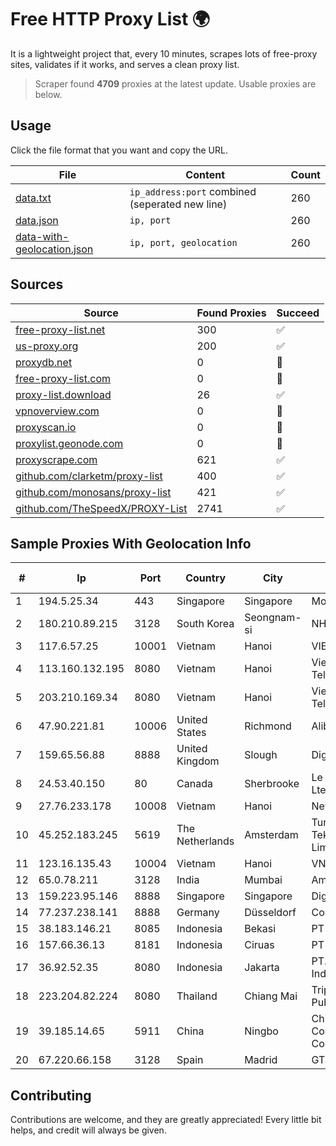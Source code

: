 
# Free HTTP Proxy List 🌍

It is a lightweight project that, every 10 minutes, scrapes lots of free-proxy sites, validates if it works, and serves a clean proxy list.


> Scraper found **4709** proxies at the latest update. Usable proxies are below.

## Usage

Click the file format that you want and copy the URL.


|File|Content|Count|
|----|-------|-----|
|[data.txt](https://raw.githubusercontent.com/themiralay/Proxy-List-World/master/data.txt)|`ip_address:port` combined (seperated new line)|260|
|[data.json](https://raw.githubusercontent.com/themiralay/Proxy-List-World/master/data.json)|`ip, port`|260|
|[data-with-geolocation.json](https://raw.githubusercontent.com/themiralay/Proxy-List-World/master/data-with-geolocation.json)|`ip, port, geolocation`|260|

## Sources

|Source|Found Proxies|Succeed|
|------|-------------|-------|
|[free-proxy-list.net](https://free-proxy-list.net)|300|✅|
|[us-proxy.org](https://www.us-proxy.org)|200|✅|
|[proxydb.net](http://proxydb.net)|0|🚫|
|[free-proxy-list.com](https://free-proxy-list.com/?page=&port=&type%5B%5D=http&type%5B%5D=https&up_time=0&search=Search)|0|🚫|
|[proxy-list.download](https://www.proxy-list.download/HTTP)|26|✅|
|[vpnoverview.com](https://vpnoverview.com/privacy/anonymous-browsing/free-proxy-servers)|0|🚫|
|[proxyscan.io](https://www.proxyscan.io)|0|🚫|
|[proxylist.geonode.com](https://proxylist.geonode.com/api/proxy-list?limit=300&page=1&sort_by=lastChecked&sort_type=desc&protocols=http,https)|0|🚫|
|[proxyscrape.com](https://api.proxyscrape.com/v2/?request=displayproxies&protocol=http&timeout=10000&country=all&ssl=all&anonymity=all)|621|✅|
|[github.com/clarketm/proxy-list](https://raw.githubusercontent.com/clarketm/proxy-list/master/proxy-list-raw.txt)|400|✅|
|[github.com/monosans/proxy-list](https://raw.githubusercontent.com/monosans/proxy-list/main/proxies/http.txt)|421|✅|
|[github.com/TheSpeedX/PROXY-List](https://raw.githubusercontent.com/TheSpeedX/PROXY-List/master/http.txt)|2741|✅|


## Sample Proxies With Geolocation Info

|#|Ip|Port|Country|City|Internet Service Provider|
|-|--|----|-------|----|-------------------------|
|1|194.5.25.34|443|Singapore|Singapore|Mod Mission Critical LLC|
|2|180.210.89.215|3128|South Korea|Seongnam-si|NHNCLOUD|
|3|117.6.57.25|10001|Vietnam|Hanoi|VIETTEL|
|4|113.160.132.195|8080|Vietnam|Hanoi|VietNam Post and Telecom Corporation|
|5|203.210.169.34|8080|Vietnam|Hanoi|VietNam Post and Telecom Corporation|
|6|47.90.221.81|10006|United States|Richmond|Alibaba.com LLC|
|7|159.65.56.88|8888|United Kingdom|Slough|DigitalOcean, LLC|
|8|24.53.40.150|80|Canada|Sherbrooke|Le Groupe Videotron Ltee|
|9|27.76.233.178|10008|Vietnam|Hanoi|Newass2011xDSLHCMC|
|10|45.252.183.245|5619|The Netherlands|Amsterdam|Turunc Smart Bilgisayar Teknoloji Ve Dis Ticaret Limited Sirketi|
|11|123.16.135.43|10004|Vietnam|Hanoi|VNPT|
|12|65.0.78.211|3128|India|Mumbai|Amazon.com|
|13|159.223.95.146|8888|Singapore|Singapore|DigitalOcean, LLC|
|14|77.237.238.141|8888|Germany|Düsseldorf|Contabo GmbH|
|15|38.183.146.21|8085|Indonesia|Bekasi|PT Ikhlas Cipta Teknologi|
|16|157.66.36.13|8181|Indonesia|Ciruas|PT Trik Media Data|
|17|36.92.52.35|8080|Indonesia|Jakarta|PT. Telekomunikasi Indonesia|
|18|223.204.82.224|8080|Thailand|Chiang Mai|Triple T Broadband Public Company Limited|
|19|39.185.14.65|5911|China|Ningbo|China Mobile Communications Corporation|
|20|67.220.66.158|3128|Spain|Madrid|GTHost|



## Contributing

Contributions are welcome, and they are greatly appreciated! Every
little bit helps, and credit will always be given.

